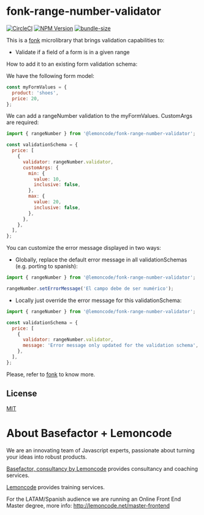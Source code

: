 # fonk-range-number-validator

[![CircleCI](https://badgen.net/github/status/Lemoncode/fonk-range-number-validator/master/ci?icon=circleci&label=circleci)](https://circleci.com/gh/Lemoncode/fonk-range-number-validator/tree/master)
[![NPM Version](https://badgen.net/npm/v/@lemoncode/fonk-range-number-validator?icon=npm&label=npm)](https://www.npmjs.com/package/@lemoncode/fonk-range-number-validator)
[![bundle-size](https://badgen.net/bundlephobia/min/@lemoncode/fonk-range-number-validator)](https://bundlephobia.com/result?p=@lemoncode/fonk-range-number-validator)

This is a [fonk](https://github.com/Lemoncode/fonk) microlibrary that brings validation capabilities to:

- Validate if a field of a form is in a given range

How to add it to an existing form validation schema:

We have the following form model:

```javascript
const myFormValues = {
  product: 'shoes',
  price: 20,
};
```

We can add a rangeNumber validation to the myFormValues. CustomArgs are required:

```javascript
import { rangeNumber } from '@lemoncode/fonk-range-number-validator';

const validationSchema = {
  price: [
    {
      validator: rangeNumber.validator,
      customArgs: {
        min: {
          value: 10,
          inclusive: false,
        },
        max: {
          value: 20,
          inclusive: false,
        },
      },
    },
  ],
};
```

You can customize the error message displayed in two ways:

- Globally, replace the default error message in all validationSchemas (e.g. porting to spanish):

```javascript
import { rangeNumber } from '@lemoncode/fonk-range-number-validator';

rangeNumber.setErrorMessage('El campo debe de ser numérico');
```

- Locally just override the error message for this validationSchema:

```javascript
import { rangeNumber } from '@lemoncode/fonk-range-number-validator';

const validationSchema = {
  price: [
    {
      validator: rangeNumber.validator,
      message: 'Error message only updated for the validation schema',
    },
  ],
};
```

Please, refer to [fonk](https://github.com/Lemoncode/fonk) to know more.

## License

[MIT](./LICENSE)

# About Basefactor + Lemoncode

We are an innovating team of Javascript experts, passionate about turning your ideas into robust products.

[Basefactor, consultancy by Lemoncode](http://www.basefactor.com) provides consultancy and coaching services.

[Lemoncode](http://lemoncode.net/services/en/#en-home) provides training services.

For the LATAM/Spanish audience we are running an Online Front End Master degree, more info: http://lemoncode.net/master-frontend
